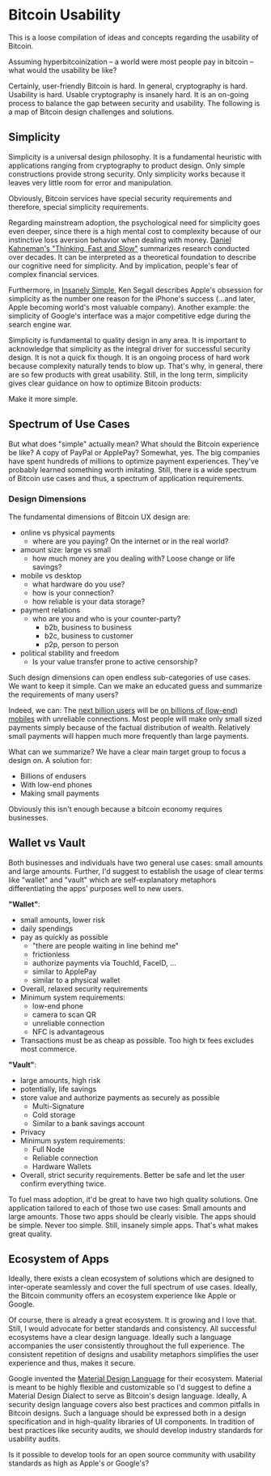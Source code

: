 # Bitcoin Usability 

This is a loose compilation of ideas and concepts regarding the usability of Bitcoin. 

Assuming hyperbitcoinization – a world were most people pay in bitcoin – what would the usability be like?

Certainly, user-friendly Bitcoin is hard. In general, cryptography is hard. Usability is hard. Usable cryptography is insanely hard. It is an on-going process to balance the gap between security and usability. The following is a map of Bitcoin design challenges and solutions.

## Simplicity
Simplicity is a universal design philosophy. It is a fundamental heuristic with applications ranging from cryptography to product design.
Only simple constructions provide strong security. Only simplicity works because it leaves very little room for error and manipulation.

Obviously, Bitcoin services have special security requirements and therefore, special simplicity requirements. 

Regarding mainstream adoption, the psychological need for simplicity goes even deeper, since there is a high mental cost to complexity because of our instinctive loss aversion behavior when dealing with money.
[Daniel Kahneman's "Thinking, Fast and Slow"](https://en.wikipedia.org/wiki/Thinking,_Fast_and_Slow) summarizes research conducted over decades. 
It can be interpreted as a theoretical foundation to describe our cognitive need for simplicity. And by implication, people's fear of complex financial services.

Furthermore, in [Insanely Simple](https://www.amazon.com/Insanely-Simple-Obsession-Drives-Success/dp/1591846218), Ken Segall describes Apple's obsession for simplicity as the number one reason for the iPhone's success (...and later, Apple becoming world's most valuable company).
Another example: the simplicity of Google's interface was a major competitive edge during the search engine war.

Simplicity is fundamental to quality design in any area. It is important to acknowledge that simplicity as the integral driver for successful security design. 
It is not a quick fix though. It is an ongoing process of hard work because complexity naturally tends to blow up. That's why, in general, there are so few products with great usability. Still, in the long term, simplicity gives clear guidance on how to optimize Bitcoin products:

Make it more simple.

## Spectrum of Use Cases

But what does "simple" actually mean? What should the Bitcoin experience be like? A copy of PayPal or ApplePay? Somewhat, yes. The big companies have spent hundreds of millions to optimize payment experiences. They've probably learned something worth imitating.
Still, there is a wide spectrum of Bitcoin use cases and thus, a spectrum of application requirements. 

### Design Dimensions
The fundamental dimensions of Bitcoin UX design are:

- online vs physical payments
  - where are you paying? On the internet or in the real world?
- amount size: large vs small 
  - how much money are you dealing with? Loose change or life savings?
- mobile vs desktop
  - what hardware do you use?
  - how is your connection?
  - how reliable is your data storage?
- payment relations
  - who are you and who is your counter-party?
    - b2b, business to business 
    - b2c, business to customer
    - p2p, person to person
- political stability and freedom
  - Is your value transfer prone to active censorship?


Such design dimensions can open endless sub-categories of use cases. We want to keep it simple. 
Can we make an educated guess and summarize the requirements of many users? 

Indeed, we can: The [next billion users](https://www.youtube.com/watch?v=6fBS8LOpIQc) will be [on billions of (low-end) mobiles](https://www.youtube.com/watch?v=ak6Uj02DTjk) with unreliable connections. Most people will make only small sized payments simply because of the factual distribution of wealth. Relatively small payments will happen much more frequently than large payments.

What can we summarize? We have a clear main target group to focus a design on. A solution for:
- Billions of endusers
- With low-end phones
- Making small payments

Obviously this isn't enough because a bitcoin economy requires businesses. 



## Wallet vs Vault
Both businesses and individuals have two general use cases: small amounts and large amounts. Further, I'd suggest to establish the usage of clear terms like "wallet" and "vault" which are self-explanatory metaphors differentiating the apps' purposes well to new users.

**"Wallet"**:
- small amounts, lower risk
- daily spendings 
- pay as quickly as possible 
  - "there are people waiting in line behind me"
  - frictionless
  - authorize payments via TouchId, FaceID, ... 
  - similar to ApplePay
  - similar to a physical wallet 
- Overall, relaxed security requirements
- Minimum system requirements:
  - low-end phone 
  - camera to scan QR
  - unreliable connection
  - NFC is advantageous
- Transactions must be as cheap as possible. Too high tx fees excludes most commerce.

**"Vault"**:
- large amounts, high risk
- potentially, life savings 
- store value and authorize payments as securely as possible
  - Multi-Signature
  - Cold storage
  - Similar to a bank savings account 
- Privacy
- Minimum system requirements:
  - Full Node
  - Reliable connection
  - Hardware Wallets
- Overall, strict security requirements. Better be safe and let the user confirm everything twice.

To fuel mass adoption, it'd be great to have two high quality solutions. One application tailored to each of those two use cases: Small amounts and large amounts. 
Those two apps should be clearly visible. The apps should be simple. Never too simple. Still, insanely simple apps. That's what makes great quality.


## Ecosystem of Apps
Ideally, there exists a clean ecosystem of solutions which are designed to inter-operate seamlessly and cover the full spectrum of use cases. Ideally, the Bitcoin community offers an ecosystem experience like Apple or Google.

Of course, there is already a great ecosystem. It is growing and I love that. Still, I would advocate for better standards and consistency. All successful ecosystems have a clear design language. Ideally such a language accompanies the user consistently throughout the full experience. The consistent repetition of designs and usability metaphors simplifies the user experience and thus, makes it secure. 

Google invented the [Material Design Language](https://material.io/design/) for their ecosystem. Material is meant to be highly flexible and customizable so I'd suggest to define a Material Design Dialect to serve as Bitcoin's design language.
Ideally, A security design language covers also best practices and common pitfalls in Bitcoin designs. 
Such a language should be expressed both in a design specification and in high-quality libraries of UI components. In tradition of best practices like security audits, we should develop industry standards for usability audits. 

Is it possible to develop tools for an open source community with usability standards as high as Apple's or Google's? 


